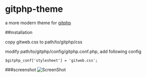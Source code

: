 gitphp-theme
============

a more modern theme for [gitphp](http://www.gitphp.org/)


##installation

copy gitweb.css to path/to/gitphp/css

modify path/to/gitphp/config/gitphp.conf.php, add following config  
```
$gitphp_conf['stylesheet'] = 'gitweb.css';
```


###screenshot
![ScreenShot](http://imagizer.imageshack.us/a/img834/4294/ys15.png)
